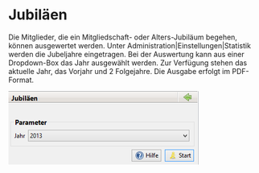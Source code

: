 # Jubiläen

Die Mitglieder, die ein Mitgliedschaft- oder Alters-Jubiläum begehen, können ausgewertet werden. Unter Administration\|Einstellungen\|Statistik werden die Jubeljahre eingetragen. Bei der Auswertung kann aus einer Dropdown-Box das Jahr ausgewählt werden. Zur Verfügung stehen das aktuelle Jahr, das Vorjahr und 2 Folgejahre. Die Ausgabe erfolgt im PDF-Format.

![](/assets/Jubilaeen.png)




